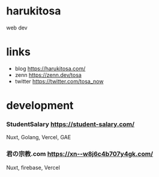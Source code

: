 # harukitosa

web dev

# links

- blog https://harukitosa.com/
- zenn https://zenn.dev/tosa
- twitter https://twitter.com/tosa_now


# development

### StudentSalary https://student-salary.com/

Nuxt, Golang, Vercel, GAE

### 君の宗教.com https://xn--w8j6c4b707y4gk.com/

Nuxt, firebase, Vercel

